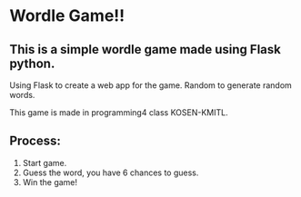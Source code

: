 # Wordle Game!!
## This is a simple wordle game made using Flask python.
Using Flask to create a web app for the game.
Random to generate random words.
  
This game is made in programming4 class KOSEN-KMITL.
## Process:
1. Start game.
2. Guess the word, you have 6 chances to guess.
3. Win the game!